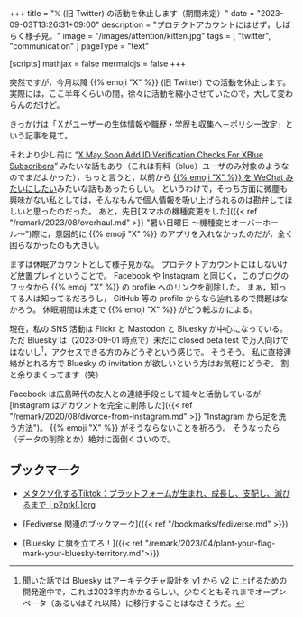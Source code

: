 +++
title = "𝕏 (旧 Twitter) の活動を休止します（期間未定）"
date =  "2023-09-03T13:26:31+09:00"
description = "プロテクトアカウントにはせず，しばらく様子見。"
image = "/images/attention/kitten.jpg"
tags = [ "twitter", "communication" ]
pageType = "text"

[scripts]
  mathjax = false
  mermaidjs = false
+++

突然ですが，今月以降 {{% emoji "X" %}} (旧 Twitter) での活動を休止します。
実際には，ここ半年くらいの間，徐々に活動を縮小させていたので，大して変わらんのだけど。

きっかけは「[Ｘがユーザーの生体情報や職歴・学歴も収集へ－ポリシー改定](https://www.bloomberg.co.jp/news/articles/2023-08-31/S08JDOT0G1KW01 "Ｘがユーザーの生体情報や職歴・学歴も収集へ－ポリシー改定 - Bloomberg")」という記事を見て。

それより少し前に “[X May Soon Add ID Verification Checks For XBlue Subscribers](https://www.socialmediatoday.com/news/x-may-soon-add-id-verification-checks-xblue-subscribers/689946/)” みたいな話もあり（これは有料（blue）ユーザのみ対象のようなのでまだよかった），もっと言うと，以前から [{{% emoji "X" %}} を WeChat みたいにしたい](https://www.itmedia.co.jp/enterprise/articles/2211/25/news018.html "マスク氏が狙うTwitterの決済プラットフォーム化「成功するに決まっている」派の言い分：Payments Dive - ITmedia エンタープライズ")みたいな話もあったらしい。
というわけで，そっち方面に微塵も興味がない私としては，そんなもんで個人情報を吸い上げられるのは勘弁してほしいと思ったのだった。
あと，先日[スマホの機種変更をした]({{< ref "/remark/2023/08/overhaul.md" >}} "暑い日曜日 〜機種変とオーバーホール〜")際に，意図的に {{% emoji "X" %}} のアプリを入れなかったのだが，全く困らなかったのも大きい。

まずは休眠アカウントとして様子見かな。
プロテクトアカウントにはしないけど放置プレイということで。
Facebook や Instagram と同じく，このブログのフッタから {{% emoji "X" %}} の profile へのリンクを削除した。
まぁ，知ってる人は知ってるだろうし， GitHub 等の profile からなら辿れるので問題はなかろう。
休眠期間は未定で {{% emoji "X" %}} がどう転ぶかによる。

現在，私の SNS 活動は Flickr と Mastodon と Bluesky が中心になっている。
ただ Bluesky は（2023-09-01 時点で）未だに closed beta test で万人向けではないし[^bs1]，アクセスできる方のみどうぞという感じで。
そうそう。
私に直接連絡がとれる方で Bluesky の invitation が欲しいという方はお気軽にどうぞ。
割と余りまくってます（笑）

[^bs1]: 聞いた話では Bluesky はアーキテクチャ設計を v1 から v2 に上げるための開発途中で，これは2023年内かかるらしい。少なくともそれまでオープンベータ（あるいはそれ以降）に移行することはなさそうだ。

Facebook は広島時代の友人との連絡手段として細々と活動しているが [Instagram はアカウントを完全に削除した]({{< ref "/remark/2020/08/divorce-from-instagram.md" >}} "Instagram から足を洗う方法")。
{{% emoji "X" %}} がそうならないことを祈ろう。
そうなったら（データの削除とか）絶対に面倒くさいので。

## ブックマーク

- [メタクソ化するTiktok：プラットフォームが生まれ、成長し、支配し、滅びるまで | p2ptk[.]org](https://p2ptk.org/monopoly/4366)

- [Fediverse 関連のブックマーク]({{< ref "/bookmarks/fediverse.md" >}})
- [Bluesky に旗を立てろ！]({{< ref "/remark/2023/04/plant-your-flag-mark-your-bluesky-territory.md">}})
